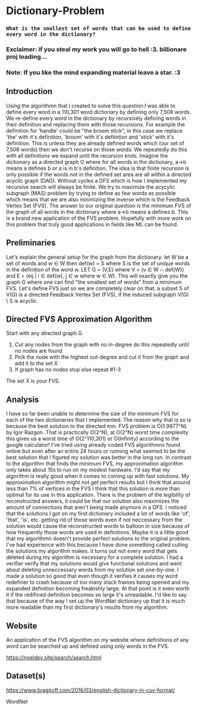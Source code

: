 # Dictionary-Problem

### `What is the smallest set of words that can be used to define every word in the dictionary?`

### Exclaimer: if you steal my work you will go to hell :3. billionare proj loading...

### Note: If you like the mind expanding material leave a star. :3

## Introduction

Using the algorithmn that I created to solve this question I was able to define every word in a 110,301 word dictionary by defining only 7,508 words. We re-define every word in the dictionary by recursively defining words in their definition and replacing them with those recursions. For example the definition for 'handle' could be "the broom stick", in this case we replace 'the' with it's definition, 'broom' with it's defiintion and 'stick' with it's definition. This is unless they are already defined words which (our set of 7,508 words) then we don't recurse on those words. We repeatedly do this with all definitions we expand until the recursion ends. Imagine the dictionary as a directed graph G where for all words in the dictionary, a->b means a defines b or a is in b's definition. The idea is that finite recursion is only possible if the words not in the defined set area are all within a directed acyclic graph (DAG). Without cycles a DFS which is how I implemented my recursive search will always be finite. We try to maximize the acycylic subgraph (MAS) problem by trying to define as few words as possible which means that we are also minimizing the inverse which is the Feedback Vertex Set (FVS). The answer to our original question is the minimum FVS of the graph of all words in the dictionary where a->b means a defines b. This is a brand new application of the FVS problem. Hopefully with more work on this problem that truly good applications in fields like ML can be found.

## Preliminaries

Let's explain the general setup for the graph from the dictionary. let W be a set of words and w ∈ W then def(w) = S where S is the set of unique words in the definition of the word w. LET G = (V,E) where V = (v ∈ W ∩ def(W)) and E = (eij | i ∈ def(w), j ∈ w where w ∈ W). This will exactly give you the graph G where one can find "the smallest set of words" from a minimum FVS. Let's define FVS just so we are completely clear on that, a subset S of V(G) is a directed Feedback Vertex Set (FVS), if the induced subgraph V(G) \ S is acyclic.

## Directed FVS Approximation Algorithm

Start with any directed graph G.

1. Cut any nodes from the graph with no in-degree do this repeatedly until no nodes are found
2. Pick the node with the highest out-degree and cut it from the graph and add it to the set X
3. If graph has no nodes stop else repeat #1-3

The set X is your FVS.

## Analysis

I have so far been unable to determine the size of the minimum FVS for each of the two dictionaries that I implemented. The reason why that is so is because the best solution to the directed min. FVS problem is O(1.9977^N) by Igor Razgon. That is practically O(2^N), at O(2^N) worst time complexity this gives us a worst time of O(2^110,301) or O(Infinity) according to the google calculator! I've tried using already coded FVS algorithmns found online but even after an entire 24 hours or running what seemed to be the best solution that I figured my solution was better in the long run. In contrast to the algorithm that finds the minimum FVS, my approximation algorithm only takes about 15s to run on my modest hardware. I'd say that my algorithm is really good when it comes to coming up with fast solutions. My approximation algorithm might not get perfect results but I think that around less than 7% of vertices in the FVS I think that this solution is more than optimal for its use in this application. There is the problem of the legibility of reconstructed answers, it could be that our solution also maximizes the amount of connections that aren't being made anymore in a DFS. I noticed that the solutions I got on my first dictionary included a lot of words like 'of', 'that', 'is', etc. getting rid of those words even if not neccessary from the solution would cause the reconstructed words to balloon in size because of how frequently those words are used in definitions. Maybe it is a little good that my algorithmn doesn't provide perfect solutions to the original problem. I've had experience with this because I have done something called culling the solutions my algorithm makes. it turns out not every word that gets deleted during my algorithm is necessary for a complete solution. I had a verifier verify that my solutions would give functional solutions and went about deleting unneccessary words from my solution set one-by-one. I made a solution so good that even though it verifies it causes my word redefiner to crash because of too many stack frames being opened and my expanded definition becoming freakishly large. At that point is it even worth it if the redifined definition becomes so large it's unreadable. I'd like to say that because of the way I set up the WordNet dictionary up that it is much more readable than my first dictionary's results from my algorithm.

## Website

An application of the FVS algorithm on my website where definitions of any word can be searched up and defined using only words in the FVS.

https://noeldev.site/search/search.html

## Dataset(s)

https://www.bragitoff.com/2016/03/english-dictionary-in-csv-format/

WordNet
